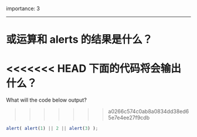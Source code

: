 importance: 3

---

# 或运算和 alerts 的结果是什么？

<<<<<<< HEAD
下面的代码将会输出什么？
=======
What will the code below output?
>>>>>>> a0266c574c0ab8a0834dd38ed65e7e4ee27f9cdb

```js
alert( alert(1) || 2 || alert(3) );
```

